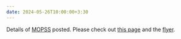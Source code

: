 ```yaml
---
date: 2024-05-26T10:00:00+3:30
---
```

Details of [MOPSS](../MTIS) posted. Please check out [this page](../MTIS) and the [flyer](../static_files/MTIS/flyer.pdf).
